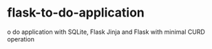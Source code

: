 # flask-to-do-application
o do application with SQLite, Flask Jinja and Flask with minimal CURD operation
